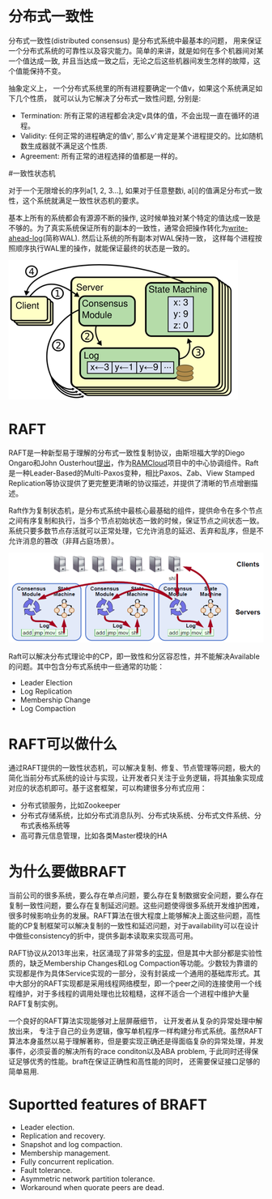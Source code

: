# 分布式一致性

分布式一致性(distributed consensus) 是分布式系统中最基本的问题， 用来保证一个分布式系统的可靠性以及容灾能力。简单的来讲，就是如何在多个机器间对某一个值达成一致, 并且当达成一致之后，无论之后这些机器间发生怎样的故障，这个值能保持不变。

抽象定义上， 一个分布式系统里的所有进程要确定一个值v，如果这个系统满足如下几个性质， 就可以认为它解决了分布式一致性问题, 分别是:

- Termination:  所有正常的进程都会决定v具体的值，不会出现一直在循环的进程。
- Validity: 任何正常的进程确定的值v', 那么v'肯定是某个进程提交的。比如随机数生成器就不满足这个性质.
- Agreement:  所有正常的进程选择的值都是一样的。

#一致性状态机

对于一个无限增长的序列a[1, 2, 3…], 如果对于任意整数i, a[i]的值满足分布式一致性，这个系统就满足一致性状态机的要求。

基本上所有的系统都会有源源不断的操作, 这时候单独对某个特定的值达成一致是不够的。为了真实系统保证所有的副本的一致性，通常会把操作转化为[write-ahead-log](https://en.wikipedia.org/wiki/Write-ahead_logging)(简称WAL). 然后让系统的所有副本对WAL保持一致， 这样每个进程按照顺序执行WAL里的操作，就能保证最终的状态是一致的。

![img](../images/distributed_state_machine.png)

# RAFT

RAFT是一种新型易于理解的分布式一致性复制协议，由斯坦福大学的Diego Ongaro和John Ousterhout[提出](http://wiki.baidu.com/download/attachments/142056196/raft.pdf?version=1&modificationDate=1457941130000&api=v2)，作为[RAMCloud](https://ramcloud.atlassian.net/wiki/display/RAM/RAMCloud)项目中的中心协调组件。Raft是一种Leader-Based的Multi-Paxos变种，相比Paxos、Zab、View Stamped Replication等协议提供了更完整更清晰的协议描述，并提供了清晰的节点增删描述。

Raft作为复制状态机，是分布式系统中最核心最基础的组件，提供命令在多个节点之间有序复制和执行，当多个节点初始状态一致的时候，保证节点之间状态一致。系统只要多数节点存活就可以正常处理，它允许消息的延迟、丢弃和乱序，但是不允许消息的篡改（非拜占庭场景）。

![img](../images/raft.png)

Raft可以解决分布式理论中的CP，即一致性和分区容忍性，并不能解决Available的问题。其中包含分布式系统中一些通常的功能：

- Leader Election
- Log Replication
- Membership Change
- Log Compaction

# RAFT可以做什么

通过RAFT提供的一致性状态机，可以解决复制、修复、节点管理等问题，极大的简化当前分布式系统的设计与实现，让开发者只关注于业务逻辑，将其抽象实现成对应的状态机即可。基于这套框架，可以构建很多分布式应用：

- 分布式锁服务，比如Zookeeper
- 分布式存储系统，比如分布式消息队列、分布式块系统、分布式文件系统、分布式表格系统等
- 高可靠元信息管理，比如各类Master模块的HA

# 为什么要做BRAFT

当前公司的很多系统，要么存在单点问题，要么存在复制数据安全问题，要么存在复制一致性问题，要么存在复制延迟问题。这些问题使得很多系统开发维护困难，很多时候影响业务的发展。RAFT算法在很大程度上能够解决上面这些问题，高性能的CP复制框架可以解决复制的一致性和延迟问题，对于availability可以在设计中做些consistency的折中，提供多副本读取来实现高可用。

RAFT协议从2013年出来，社区涌现了非常多的[实现](http://raft.github.io/)，但是其中大部分都是实验性质的，缺乏Membership Changes和Log Compaction等功能。少数较为靠谱的实现都是作为具体Service实现的一部分，没有封装成一个通用的基础库形式。其中大部分的RAFT实现都是采用线程网络模型，即一个peer之间的连接使用一个线程维护，对于多线程的调用处理也比较粗糙，这样不适合一个进程中维护大量RAFT复制实例。

一个良好的RAFT算法实现能够对上层屏蔽细节， 让开发者从复杂的异常处理中解放出来， 专注于自己的业务逻辑，像写单机程序一样构建分布式系统。虽然RAFT算法本身虽然以易于理解著称，但是要实现正确还是得面临复杂的异常处理，并发事件，必须妥善的解决所有的race conditon以及ABA problem, 于此同时还得保证足够优秀的性能。braft在保证正确性和高性能的同时， 还需要保证接口足够的简单易用.

# Suportted features of BRAFT

* Leader election.
* Replication and recovery.
* Snapshot and log compaction.
* Membership management.
* Fully concurrent replication.
* Fault tolerance.
* Asymmetric network partition tolerance.
* Workaround when quorate peers are dead.